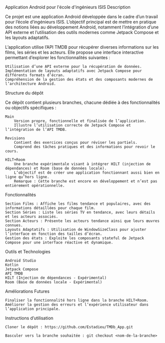 Application Android pour l'école d'ingénieurs ISIS
Description

Ce projet est une application Android développée dans le cadre d’un travail pour l’école d’ingénieurs ISIS. L’objectif principal est de mettre en pratique des notions liées au développement Android, notamment l’intégration d’une API externe et l’utilisation des outils modernes comme Jetpack Compose et les layouts adaptatifs.

L’application utilise l’API TMDB pour récupérer diverses informations sur les films, les séries et les acteurs. Elle propose une interface interactive permettant d’explorer les fonctionnalités suivantes :

    Utilisation d’une API externe pour la récupération de données.
    Implémentation de layouts adaptatifs avec Jetpack Compose pour différents formats d’écran.
    Compréhension de la gestion des états et des composants modernes de l’architecture Android.

Structure du dépôt

Ce dépôt contient plusieurs branches, chacune dédiée à des fonctionnalités ou objectifs spécifiques :

    Main
        Version propre, fonctionnelle et finalisée de l’application.
        Illustre l’utilisation correcte de Jetpack Compose et l’intégration de l’API TMDB.

    Revisions
        Contient des exercices conçus pour réviser les partiels.
        Comprend des tâches pratiques et des informations pour revoir le cours.

    HILT+Room
        Une branche expérimentale visant à intégrer HILT (injection de dépendances) et Room (base de données locale).
        L’objectif est de créer une application fonctionnant aussi bien en ligne qu’hors ligne.
        Remarque : Cette branche est encore en développement et n’est pas entièrement opérationnelle.

Fonctionnalités

    Section Films : Affiche les films tendance et populaires, avec des informations détaillées pour chaque film.
    Section Séries : Liste les séries TV en tendance, avec leurs détails et les acteurs associés.
    Section Acteurs : Présente les acteurs tendance ainsi que leurs œuvres connues.
    Layouts Adaptatifs : Utilisation de WindowSizeClass pour ajuster l’interface en fonction des tailles d’écran.
    Gestion des états : Exploite les composants stateful de Jetpack Compose pour une interface réactive et dynamique.

Outils et Technologies

    Android Studio
    Kotlin
    Jetpack Compose
    API TMDB
    HILT (Injection de dépendances - Expérimental)
    Room (Base de données locale - Expérimental)

Améliorations Futures

    Finaliser la fonctionnalité hors ligne dans la branche HILT+Room.
    Améliorer la gestion des erreurs et l’expérience utilisateur dans l’application principale.

Instructions d’utilisation

    Cloner le dépôt : https://github.com/Estadieu/TMDb_App.git

    Basculer vers la branche souhaitée : git checkout <nom-de-la-branche>
